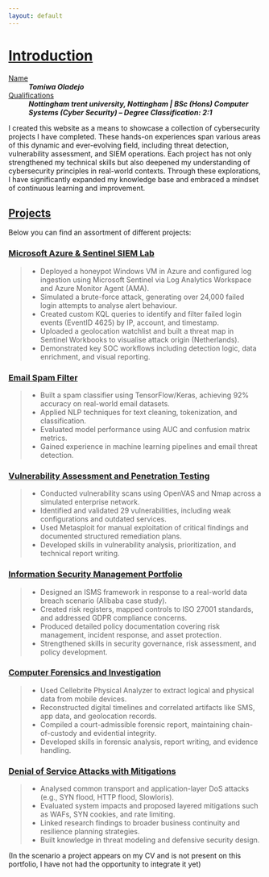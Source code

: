 ```yaml
---
layout: default
---
```

# <u>Introduction</u>

<dl>
<dt><u>Name</u></dt>
<dd><b style="font-style: italic;">Tomiwa Oladejo</b></dd>
<dt><u>Qualifications</u></dt>
<dd><b style="font-style: italic;">Nottingham trent university, Nottingham | BSc (Hons) Computer Systems (Cyber Security) – Degree Classification: 2:1</b></dd>
</dl>

I created this website as a means to showcase a collection of cybersecurity projects I have completed. These hands-on experiences span various areas of this dynamic and ever-evolving field, including threat detection, vulnerability assessment, and SIEM operations. Each project has not only strengthened my technical skills but also deepened my understanding of cybersecurity principles in real-world contexts. Through these explorations, I have significantly expanded my knowledge base and embraced a mindset of continuous learning and improvement.

## <u>Projects</u>
Below you can find an assortment of different projects:

### [Microsoft Azure & Sentinel SIEM Lab](/Pages/Microsoft-Azure-&-Sentinel-SIEM-Lab.html)

> *   Deployed a honeypot Windows VM in Azure and configured log ingestion using Microsoft Sentinel via Log Analytics Workspace and Azure              Monitor Agent (AMA).
> *   Simulated a brute-force attack, generating over 24,000 failed login attempts to analyse alert behaviour.
> *   Created custom KQL queries to identify and filter failed login events (EventID 4625) by IP, account, and timestamp.
> *   Uploaded a geolocation watchlist and built a threat map in Sentinel Workbooks to visualise attack origin (Netherlands).
> *   Demonstrated key SOC workflows including detection logic, data enrichment, and visual reporting.



### [Email Spam Filter](./Pages/Email-Spam-Filter.html)

> *   Built a spam classifier using TensorFlow/Keras, achieving 92% accuracy on real-world email datasets.
> *   Applied NLP techniques for text cleaning, tokenization, and classification.
> *   Evaluated model performance using AUC and confusion matrix metrics.
> *   Gained experience in machine learning pipelines and email threat detection.

### [Vulnerability Assessment and Penetration Testing](./Pages/Vulnerability-Assessment-and-Penetration-Testing.html)

> *   Conducted vulnerability scans using OpenVAS and Nmap across a simulated enterprise network.
> *   Identified and validated 29 vulnerabilities, including weak configurations and outdated services.
> *   Used Metasploit for manual exploitation of critical findings and documented structured remediation plans.
> *   Developed skills in vulnerability analysis, prioritization, and technical report writing.

### [Information Security Management Portfolio](./Pages/Information-Security-Portfolio.html)

> *   Designed an ISMS framework in response to a real-world data breach scenario (Alibaba case study).
> *   Created risk registers, mapped controls to ISO 27001 standards, and addressed GDPR compliance concerns.
> *   Produced detailed policy documentation covering risk management, incident response, and asset protection.
> *   Strengthened skills in security governance, risk assessment, and policy development.

### [Computer Forensics and Investigation](./Pages/Computer-Forensics-and-Investigation.html)

> *   Used Cellebrite Physical Analyzer to extract logical and physical data from mobile devices.
> *   Reconstructed digital timelines and correlated artifacts like SMS, app data, and geolocation records.
> *   Compiled a court-admissible forensic report, maintaining chain-of-custody and evidential integrity.
> *   Developed skills in forensic analysis, report writing, and evidence handling.

### [Denial of Service Attacks with Mitigations](./Pages/Denial-of-Service-Attacks-with-Mitigations.html)

> *   Analysed common transport and application-layer DoS attacks (e.g., SYN flood, HTTP flood, Slowloris).
> *   Evaluated system impacts and proposed layered mitigations such as WAFs, SYN cookies, and rate limiting.
> *   Linked research findings to broader business continuity and resilience planning strategies.
> *   Built knowledge in threat modeling and defensive security design.

(In the scenario a project appears on my CV and is not present on this portfolio, I have not had the opportunity to integrate it yet)
